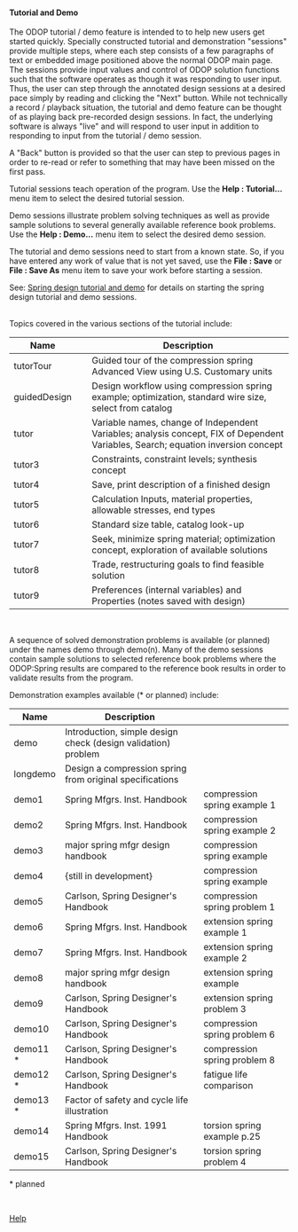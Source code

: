 #### Tutorial and Demo

The ODOP tutorial / demo feature is intended to to help new users 
get started quickly.
Specially constructed tutorial and demonstration "sessions" provide multiple steps, 
where each step consists of a few paragraphs of text or embedded image positioned
above the normal ODOP main page.
The sessions provide input values and control of ODOP solution functions 
such that the software operates as though it was responding to user input.
Thus, the user can step through the annotated design sessions at a desired pace 
simply by reading and clicking the "Next" button.
While not technically a record / playback situation, the tutorial and demo
feature can be thought of as playing back pre-recorded design sessions.
In fact, the underlying software is always "live" and will respond to user input
in addition to responding to input from the tutorial / demo session.

A "Back" button is provided so that the user can step to previous pages in order 
to re-read or refer to something that may have been missed on the first pass.

Tutorial sessions teach operation of the program.
Use the <b>Help : Tutorial...</b> menu item to select the desired tutorial session.

Demo sessions illustrate problem solving techniques as well as provide
sample solutions to several generally available reference book problems.
Use the <b>Help : Demo...</b> menu item to select the desired demo session.

The tutorial and demo sessions need to start from a known state.
So, if you have entered any work of value that is not yet saved,
use the <b>File : Save</b> or <b>File : Save As</b>
menu item to save your work before starting a session.
 
See: 
[Spring design tutorial and demo](gettingStartedSpring)
for details on starting the spring design tutorial and demo sessions.   
 &nbsp; 
  
Topics covered in the various sections of the tutorial include:  

Name | &nbsp; | Description  
--- | --- | ---  
tutorTour | &nbsp; | Guided tour of the compression spring Advanced View using U.S. Customary units  
guidedDesign |   | Design workflow using compression spring example; optimization, standard wire size, select from catalog  
tutor |   | Variable names, change of Independent Variables; analysis concept, FIX of Dependent Variables, Search; equation inversion concept  
tutor3 |   | Constraints, constraint levels; synthesis concept  
tutor4 |   | Save, print description of a finished design  
tutor5 |   | Calculation Inputs, material properties, allowable stresses, end types  
tutor6 |   | Standard size table, catalog look-up  
tutor7 |   | Seek, minimize spring material; optimization concept, exploration of available solutions  
tutor8 |   | Trade, restructuring goals to find feasible solution  
tutor9 |   | Preferences (internal variables) and Properties (notes saved with design)  

 &nbsp; 

 A sequence of solved demonstration problems is available (or planned) 
 under the names demo through demo(n). 
 Many of the demo sessions contain sample solutions to selected 
 reference book problems where the ODOP:Spring results are compared to 
 the reference book results in order to validate results from the program.  
 
 Demonstration examples available (* or planned) include:

Name | Description | &nbsp;  
--- | --- | ---  
demo | Introduction, simple design check (design validation) problem |    
longdemo | Design a compression spring from original specifications |  
demo1 | Spring Mfgrs. Inst. Handbook | compression spring example&nbsp;1    
demo2 | Spring Mfgrs. Inst. Handbook | compression spring example&nbsp;2  
demo3 | major spring mfgr design handbook | compression spring example  
demo4 | {still in development} | compression spring example   
demo5 | Carlson, Spring Designer's Handbook | compression spring problem&nbsp;1  
demo6 | Spring Mfgrs. Inst. Handbook | extension spring example&nbsp;1  
demo7 | Spring Mfgrs. Inst. Handbook | extension   spring example&nbsp;2  
demo8 | major spring mfgr design handbook | extension spring example  
demo9 | Carlson, Spring Designer's Handbook | extension spring problem&nbsp;3  
demo10 | Carlson, Spring Designer's Handbook | compression spring problem&nbsp;6  
demo11 * | Carlson, Spring Designer's Handbook | compression spring problem&nbsp;8  
demo12 * | Carlson, Spring Designer's Handbook | fatigue life comparison  
demo13 * | Factor of safety and cycle life illustration | &nbsp;   
demo14 | Spring Mfgrs. Inst. 1991 Handbook | torsion spring example p.25  
demo15 | Carlson, Spring Designer's Handbook | torsion spring problem&nbsp;4 

 \* planned  
 
 &nbsp;
 
 [Help](./)
 